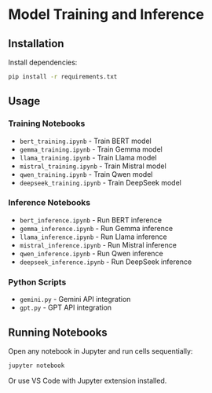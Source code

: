 # Model Training and Inference

## Installation

Install dependencies:
```bash
pip install -r requirements.txt
```

## Usage

### Training Notebooks
- `bert_training.ipynb` - Train BERT model
- `gemma_training.ipynb` - Train Gemma model
- `llama_training.ipynb` - Train Llama model
- `mistral_training.ipynb` - Train Mistral model
- `qwen_training.ipynb` - Train Qwen model
- `deepseek_training.ipynb` - Train DeepSeek model

### Inference Notebooks
- `bert_inference.ipynb` - Run BERT inference
- `gemma_inference.ipynb` - Run Gemma inference
- `llama_inference.ipynb` - Run Llama inference
- `mistral_inference.ipynb` - Run Mistral inference
- `qwen_inference.ipynb` - Run Qwen inference
- `deepseek_inference.ipynb` - Run DeepSeek inference

### Python Scripts
- `gemini.py` - Gemini API integration
- `gpt.py` - GPT API integration

## Running Notebooks

Open any notebook in Jupyter and run cells sequentially:
```bash
jupyter notebook
```

Or use VS Code with Jupyter extension installed.
